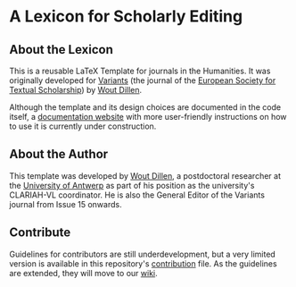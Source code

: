 # A Lexicon for Scholarly Editing

## About the Lexicon

This is a reusable LaTeX Template for journals in the Humanities. It was originally developed for [Variants](https://journals.openedition.org/variants/) (the journal of the [European Society for Textual Scholarship](https://textualscholarship.eu/)) by [Wout Dillen](https://github.com/WoutDLN).

Although the template and its design choices are documented in the code itself, a [documentation website](https://woutdln.github.com/VariantX) with more user-friendly instructions on how to use it is currently under construction.

## About the Author

This template was developed by [Wout Dillen](https://github.com/WoutDLN), a postdoctoral researcher at the [University of Antwerp](https://uantwerpen.be) as part of his position as the university's CLARIAH-VL coordinator. He is also the General Editor of the Variants journal from Issue 15 onwards. 

## Contribute

Guidelines for contributors are still underdevelopment, but a very limited version is available in this repository's [contribution](https://github.com/WoutDLN/lexicon-scholarly-editing/blob/master/CONTRIBUTING.md) file. As the guidelines are extended, they will move to our [wiki](https://github.com/WoutDLN/lexicon-scholarly-editing/wiki).
